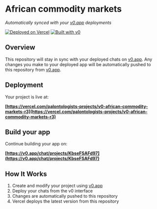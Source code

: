 # African commodity markets

*Automatically synced with your [v0.app](https://v0.app) deployments*

[![Deployed on Vercel](https://img.shields.io/badge/Deployed%20on-Vercel-black?style=for-the-badge&logo=vercel)](https://vercel.com/palontologists-projects/v0-african-commodity-markets-r3)
[![Built with v0](https://img.shields.io/badge/Built%20with-v0.app-black?style=for-the-badge)](https://v0.app/chat/projects/KbseFSAFd97)

## Overview

This repository will stay in sync with your deployed chats on [v0.app](https://v0.app).
Any changes you make to your deployed app will be automatically pushed to this repository from [v0.app](https://v0.app).

## Deployment

Your project is live at:

**[https://vercel.com/palontologists-projects/v0-african-commodity-markets-r3](https://vercel.com/palontologists-projects/v0-african-commodity-markets-r3)**

## Build your app

Continue building your app on:

**[https://v0.app/chat/projects/KbseFSAFd97](https://v0.app/chat/projects/KbseFSAFd97)**

## How It Works

1. Create and modify your project using [v0.app](https://v0.app)
2. Deploy your chats from the v0 interface
3. Changes are automatically pushed to this repository
4. Vercel deploys the latest version from this repository